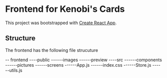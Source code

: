 # Frontend for Kenobi's Cards

This project was bootstrapped with [Create React App](https://github.com/facebook/create-react-app).

## Structure

The frontend has the following file strucuture

-- frontend
----public
------images
------preview
----src
------components
------pictures
------screens
------App.js
------index.css
------Store.js
------utils.js
